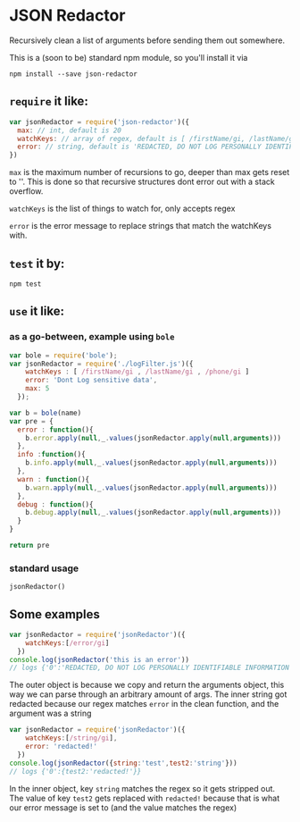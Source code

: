 # JSON Redactor

Recursively clean a list of arguments before sending them out somewhere.

This is a (soon to be) standard npm module, so you'll install it via

`npm install --save json-redactor`

## `require` it like:

```js
var jsonRedactor = require('json-redactor')({
  max: // int, default is 20
  watchKeys: // array of regex, default is [ /firstName/gi, /lastName/gi, /phone/gi]
  error: // string, default is 'REDACTED, DO NOT LOG PERSONALLY IDENTIFIABLE INFORMATION'
})
```
`max` is the maximum number of recursions to go, deeper than max gets reset to ''.
This is done so that recursive structures dont error out with a stack overflow.

`watchKeys` is the list of things to watch for, only accepts regex

`error` is the error message to replace strings that match the watchKeys with.

## `test` it by:

`npm test`

## `use` it like:

### as a go-between, example using `bole`

```js
var bole = require('bole');
var jsonRedactor = require('./logFilter.js')({
    watchKeys : [ /firstName/gi , /lastName/gi , /phone/gi ]
    error: 'Dont Log sensitive data',
    max: 5
  });

var b = bole(name)
var pre = {
  error : function(){
    b.error.apply(null,_.values(jsonRedactor.apply(null,arguments)))
  },
  info :function(){
    b.info.apply(null,_.values(jsonRedactor.apply(null,arguments)))
  },
  warn : function(){
    b.warn.apply(null,_.values(jsonRedactor.apply(null,arguments)))
  },
  debug : function(){
    b.debug.apply(null,_.values(jsonRedactor.apply(null,arguments)))
  }
}

return pre
```

### standard usage

`jsonRedactor()`

## Some examples

```js
var jsonRedactor = require('jsonRedactor')({
    watchKeys:[/error/gi]
  })
console.log(jsonRedactor('this is an error'))
// logs {'0':'REDACTED, DO NOT LOG PERSONALLY IDENTIFIABLE INFORMATION'}
```
The outer object is because we copy and return the arguments object, this way we can parse through an arbitrary amount of args. The inner string got redacted because our regex matches `error` in the clean function, and the argument was a string

```js
var jsonRedactor = require('jsonRedactor')({
    watchKeys:[/string/gi],
    error: 'redacted!'
  })
console.log(jsonRedactor({string:'test',test2:'string'}))
// logs {'0':{test2:'redacted!'}}
```
In the inner object, key `string` matches the regex so it gets stripped out. The value of key `test2` gets replaced with `redacted!` because that is what our error message is set to (and the value matches the regex)